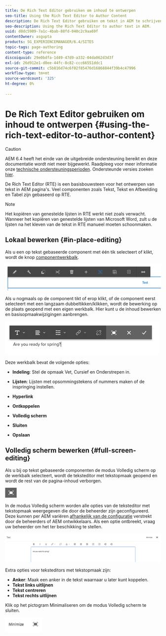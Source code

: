 ```yaml
---
title: De Rich Text Editor gebruiken om inhoud te ontwerpen
seo-title: Using the Rich Text Editor to Author Content
description: De Rich Text Editor gebruiken om tekst in AEM te schrijven.
seo-description: Using the Rich Text Editor to author text in AEM.
uuid: d8dc5989-7a1c-4bab-88fd-040c2c9aa69f
contentOwner: asgupta
products: SG_EXPERIENCEMANAGER/6.4/SITES
topic-tags: page-authoring
content-type: reference
discoiquuid: 29e0bdfa-1d49-47d9-a332-04da062d3d3f
exl-id: 26d912e1-d8ee-44fc-8c82-ccc66551ddc1
source-git-commit: c5b816d74c6f02f85476d16868844f39b4c47996
workflow-type: tm+mt
source-wordcount: '325'
ht-degree: 0%

---
```


# De Rich Text Editor gebruiken om inhoud te ontwerpen {#using-the-rich-text-editor-to-author-content}

>[!CAUTION]
>
>AEM 6.4 heeft het einde van de uitgebreide ondersteuning bereikt en deze documentatie wordt niet meer bijgewerkt. Raadpleeg voor meer informatie onze [technische ondersteuningsperioden](https://helpx.adobe.com/support/programs/eol-matrix.html). Ondersteunde versies zoeken [hier](https://experienceleague.adobe.com/docs/).

De Rich Text Editor (RTE) is een basisbouwsteen voor het ontwerpen van tekst in AEM pagina&#39;s. Veel componenten zoals Tekst, Tekst en Afbeelding en Tabel zijn gebaseerd op RTE.

>[!NOTE]
>
>Het kopiëren van genestelde lijsten in RTE werkt niet zoals verwacht. Wanneer het kopiëren van genestelde lijsten van Microsoft Word, zult u de lijsten na het kleven van de tekst in RTE manueel moeten schoonmaken.

## Lokaal bewerken {#in-place-editing}

Als u een op tekst gebaseerde component met één tik selecteert of klikt, wordt de knop [componentwerkbalk](../sites-authoring/editing-content.md#edit-configure-copy-cut-delete-paste).

![screen_shot_2018-03-21at163054](assets/screen_shot_2018-03-21at163054.png)

Als u nogmaals op de component tikt of erop klikt, of de component eerst selecteert met een langzaam dubbeltikken/klikken, wordt de bewerking op de plaats geopend met een eigen werkbalk. Hier kunt u de inhoud bewerken en basisopmaakwijzigingen aanbrengen.

![screen_shot_2018-03-21at163214](assets/screen_shot_2018-03-21at163214.png)

Deze werkbalk bevat de volgende opties:

* **Indeling**: Stel de opmaak Vet, Cursief en Onderstrepen in.

* **Lijsten**: Lijsten met opsommingstekens of nummers maken of de inspringing instellen.

* **Hyperlink**

* **Ontkoppelen**

* **Volledig scherm**

* **Sluiten**

* **Opslaan**

## Volledig scherm bewerken {#full-screen-editing}

Als u bij op tekst gebaseerde componenten de modus Volledig scherm op de werkbalk selecteert, wordt de teksteditor met tekstopmaak geopend en wordt de rest van de pagina-inhoud verborgen.

![](do-not-localize/screen_shot_2018-03-21at163236.png)

In de modus Volledig scherm worden alle opties van de teksteditor met tekstopmaak weergegeven die door de beheerder zijn geconfigureerd. Deze kunnen per AEM variëren [afhankelijk van de configuratie](../sites-administering/rich-text-editor.md) verstrekt door de beheerders of AEM ontwikkelaars. Als een optie ontbreekt, vraag uw beheerder om het ter beschikking te stellen.

![screen_shot_2018-03-21at163248](assets/screen_shot_2018-03-21at163248.png)

Extra opties voor teksteditors met tekstopmaak zijn:

* **Anker**: Maak een anker in de tekst waarnaar u later kunt koppelen.
* **Tekst links uitlijnen**
* **Tekst centreren**
* **Tekst rechts uitlijnen**

Klik op het pictogram Minimaliseren om de modus Volledig scherm te sluiten.

![screen_shot_2018-03-21at163323](assets/screen_shot_2018-03-21at163323.png)
